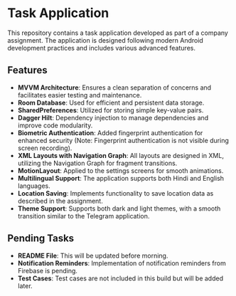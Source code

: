 # Task Application

This repository contains a task application developed as part of a company assignment. The application is designed following modern Android development practices and includes various advanced features.

## **Features**

- **MVVM Architecture**: Ensures a clean separation of concerns and facilitates easier testing and maintenance.
- **Room Database**: Used for efficient and persistent data storage.
- **SharedPreferences**: Utilized for storing simple key-value pairs.
- **Dagger Hilt**: Dependency injection to manage dependencies and improve code modularity.
- **Biometric Authentication**: Added fingerprint authentication for enhanced security (Note: Fingerprint authentication is not visible during screen recording).
- **XML Layouts with Navigation Graph**: All layouts are designed in XML, utilizing the Navigation Graph for fragment transitions.
- **MotionLayout**: Applied to the settings screens for smooth animations.
- **Multilingual Support**: The application supports both Hindi and English languages.
- **Location Saving**: Implements functionality to save location data as described in the assignment.
- **Theme Support**: Supports both dark and light themes, with a smooth transition similar to the Telegram application.

## **Pending Tasks**

- **README File**: This will be updated before morning.
- **Notification Reminders**: Implementation of notification reminders from Firebase is pending.
- **Test Cases**: Test cases are not included in this build but will be added later.
